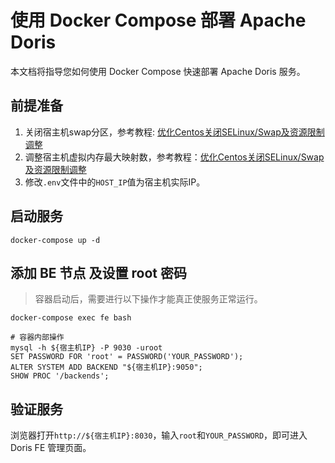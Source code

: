 # 使用 Docker Compose 部署 Apache Doris

本文档将指导您如何使用 Docker Compose 快速部署 Apache Doris 服务。

## 前提准备

1. 关闭宿主机swap分区，参考教程: [优化Centos关闭SELinux/Swap及资源限制调整](https://liboshuai.icu/pages/d040eabd/#%E5%85%B3%E9%97%AD-Swap-%E5%88%86%E5%8C%BA)
2. 调整宿主机虚拟内存最大映射数，参考教程：[优化Centos关闭SELinux/Swap及资源限制调整](https://liboshuai.icu/pages/d040eabd/#%E8%B0%83%E6%95%B4-vm-max-map-count%EF%BC%88%E8%99%9A%E6%8B%9F%E5%86%85%E5%AD%98%E6%9C%80%E5%A4%A7%E6%98%A0%E5%B0%84%E6%95%B0%EF%BC%89)
3. 修改`.env`文件中的`HOST_IP`值为宿主机实际IP。

## 启动服务

```shell
docker-compose up -d
```

## 添加 BE 节点 及设置 root 密码

> 容器启动后，需要进行以下操作才能真正使服务正常运行。

```shell
docker-compose exec fe bash

# 容器内部操作
mysql -h ${宿主机IP} -P 9030 -uroot
SET PASSWORD FOR 'root' = PASSWORD('YOUR_PASSWORD');
ALTER SYSTEM ADD BACKEND "${宿主机IP}:9050";
SHOW PROC '/backends';
```

## 验证服务

浏览器打开`http://${宿主机IP}:8030`，输入`root`和`YOUR_PASSWORD`，即可进入 Doris FE 管理页面。